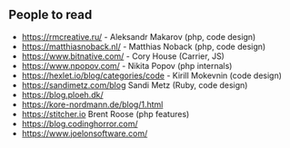 ## People to read
- https://rmcreative.ru/ - Aleksandr Makarov (php, code design)  
- https://matthiasnoback.nl/ - Matthias Noback  (php, code design)  
- https://www.bitnative.com/ - Cory House (Carrier, JS)  
- https://www.npopov.com/ - Nikita Popov (php internals)  
- https://hexlet.io/blog/categories/code - Kirill Mokevnin (code design)    
- https://sandimetz.com/blog  Sandi Metz (Ruby, code design)
- https://blog.ploeh.dk/  
- https://kore-nordmann.de/blog/1.html  
- https://stitcher.io  Brent Roose (php features)
- https://blog.codinghorror.com/
- https://www.joelonsoftware.com/